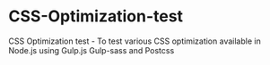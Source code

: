 # CSS-Optimization-test
CSS Optimization test - To test various CSS optimization available in Node.js using Gulp.js Gulp-sass and Postcss

